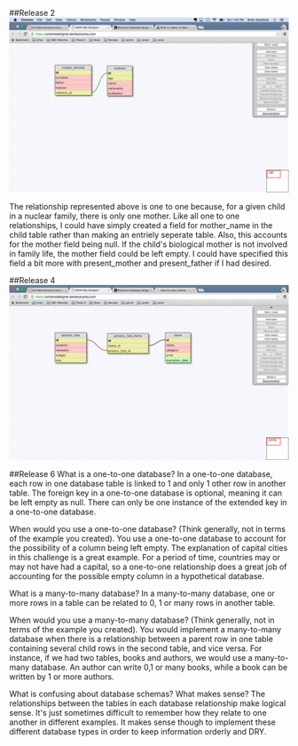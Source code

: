 ##Release 2
![one_to_one_schema](imgs/one_to_one.png)

The relationship represented above is one to one because, for a given child in a nuclear family, there is only one mother. Like all one to one relationships, I could have simply created a field for mother_name in the child table rather than making an entriely seperate table. Also, this accounts for the mother field being null. If the child's biological mother is not involved in family life, the mother field could be left empty. I could have specified this field a bit more with present_mother and present_father if I had desired.

##Release 4
![many_to_many_schema](imgs/many_to_many.png)

##Release 6
What is a one-to-one database?
In a one-to-one database, each row in one database table is linked to 1 and only 1 other row in another table. The foreign key in a one-to-one database is optional, meaning it can be left empty as null. There can only be one instance of the extended key in a one-to-one database.

When would you use a one-to-one database? (Think generally, not in terms of the example you created).
You use a one-to-one database to account for the possibility of a column being left empty. The explanation of capital cities in this challenge is a great example. For a period of time, countries may or may not have had a capital, so a one-to-one relationship does a great job of accounting for the possible empty column in a hypothetical database.

What is a many-to-many database?
In a many-to-many database, one or more rows in a table can be related to 0, 1 or many rows in another table.

When would you use a many-to-many database? (Think generally, not in terms of the example you created).
You would implement a many-to-many database when there is a relationship between a parent row in one table containing several child rows in the second table, and vice versa. For instance, if we had two tables, books and authors, we would use a many-to-many database. An author can write 0,1 or many books, while a book can be written by 1 or more authors.

What is confusing about database schemas? What makes sense?
The relationships between the tables in each database relationship make logical sense. It's just sometimes difficult to remember how they relate to one another in different examples. It makes sense though to implement these different database types in order to keep information orderly and DRY.
